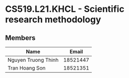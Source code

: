 # CS519.L21.KHCL - Scientific research methodology


## Members

| Name                | Email    |
| ------------------- | -------- |
| Nguyen Truong Thinh | 18521447 |
| Tran Hoang Son      | 18521351 |
